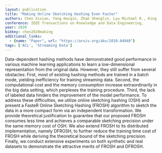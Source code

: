 ```yaml
---
layout: publication
title: "Making Online Sketching Hashing Even Faster"
authors: Chen Xixian, Yang Haiqin, Zhao Shenglin, Lyu Michael R., King Irwin
conference: IEEE Transactions on Knowledge and Data Engineering,
year: 2020
bibkey: chen2020making
additional_links:
  - {name: "Paper", url: "https://arxiv.org/abs/2010.04948"}
tags: ['ACL', 'Streaming Data']
---
```

Data-dependent hashing methods have demonstrated good performance in various
machine learning applications to learn a low-dimensional representation from the
original data. However, they still suffer from several obstacles: First, most of
existing hashing methods are trained in a batch mode, yielding inefficiency for
training streaming data. Second, the computational cost and the memory
consumption increase extraordinarily in the big data setting, which perplexes
the training procedure. Third, the lack of labeled data hinders the improvement
of the model performance. To address these difficulties, we utilize online
sketching hashing (OSH) and present a FasteR Online Sketching Hashing (FROSH)
algorithm to sketch the data in a more compact form via an independent
transformation. We provide theoretical justification to guarantee that our
proposed FROSH consumes less time and achieves a comparable sketching precision
under the same memory cost of OSH. We also extend FROSH to its distributed
implementation, namely DFROSH, to further reduce the training time cost of FROSH
while deriving the theoretical bound of the sketching precision. Finally, we
conduct extensive experiments on both synthetic and real datasets to demonstrate
the attractive merits of FROSH and DFROSH.

